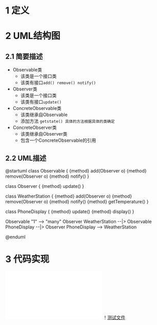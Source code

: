 

# 1  定义


# 2 UML结构图

## 2.1 简要描述

* Observable类
  * 该类是一个接口类
  * 该类有接口`add() remove() notify()`
* Observer类
  * 该类是一个接口类
  * 该类有接口`update()`
* ConcreteObservable类
  * 该类继承自Observable
  * 添加方法 `getstate() 具体的方法根据具体的类确定`
* ConcreteObserver类
  * 该类继承自Observer类
  * 包含一个ConcreteObservable的引用

## 2.2 UML描述

@startuml
class Observable
{
  {method} add(Observer o)
  {method} remove(Observer o)
  {method} notify()
}

class Observer
{
  {method} update()
}

class WeatherStation
{
  {method} add(Observer o)
  {method} remove(Observer o)
  {method} notify()
  {method} getTemperature()
}

class PhoneDisplay
{
  {method} update()
  {method} display()
}

Observable "1" --> "many" Observer
WeatherStation --|> Observable
PhoneDisplay --|> Observer
PhoneDisplay --> WeatherStation

@enduml


# 3 代码实现

![头文件](../include/Observer.h)
！[测试文件](../src/Observer.cpp)



